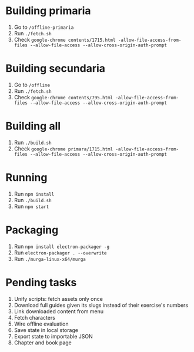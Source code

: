 # Building primaria

1. Go to `/offline-primaria`
2. Run `./fetch.sh`
3. Check `google-chrome contents/1715.html -allow-file-access-from-files --allow-file-access --allow-cross-origin-auth-prompt`

# Building secundaria

1. Go to `/offline`
2. Run `./fetch.sh`
3. Check `google-chrome contents/795.html -allow-file-access-from-files --allow-file-access --allow-cross-origin-auth-prompt`

# Building all

1. Run `./build.sh`
2. Check `google-chrome primara/1715.html -allow-file-access-from-files --allow-file-access --allow-cross-origin-auth-prompt`

# Running

1. Run `npm install`
2. Run `./build.sh`
3. Run `npm start`

# Packaging

1. Run `npm install electron-packager -g`
2. Run `electron-packager . --overwrite`
3. Run `./murga-linux-x64/murga`

# Pending tasks

1. Unify scripts: fetch assets only once
2. Download full guides given its slugs instead of their exercise's numbers
3. Link downloaded content from menu
4. Fetch characters
4. Wire offline evaluation
5. Save state in local storage
6. Export state to importable JSON
7. Chapter and book page
